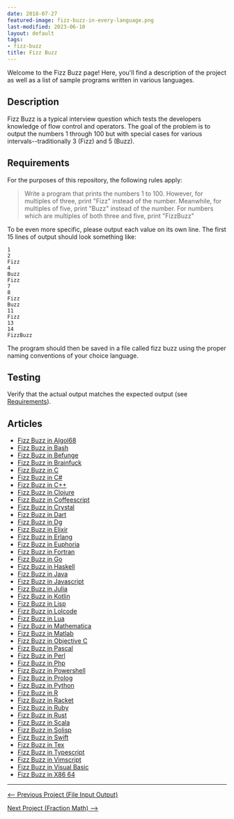 ```yaml
---
date: 2018-07-27
featured-image: fizz-buzz-in-every-language.png
last-modified: 2023-06-10
layout: default
tags:
- fizz-buzz
title: Fizz Buzz
---
```


Welcome to the Fizz Buzz page! Here, you'll find a description of the project as well as a list of sample programs written in various languages.

## Description

Fizz Buzz is a typical interview question which tests the developers knowledge
of flow control and operators. The goal of the problem is to output the
numbers 1 through 100 but with special cases for various intervals--traditionally
3 (Fizz) and 5 (Buzz).


## Requirements

For the purposes of this repository, the following rules apply:

> Write a program that prints the numbers 1 to 100. However, for multiples of three,
> print "Fizz" instead of the number. Meanwhile, for multiples of five, print "Buzz"
> instead of the number. For numbers which are multiples of both three and five,
> print "FizzBuzz"

To be even more specific, please output each value on its own line. The first 15
lines of output should look something like:

```console
1
2
Fizz
4
Buzz
Fizz
7
8
Fizz
Buzz
11
Fizz
13
14
FizzBuzz
```

The program should then be saved in a file called fizz buzz using the proper
naming conventions of your choice language.


## Testing

Verify that the actual output matches the expected output
(see [Requirements](#requirements)).


## Articles

- [Fizz Buzz in Algol68](https://sampleprograms.io/projects/fizz-buzz/algol68)
- [Fizz Buzz in Bash](https://sampleprograms.io/projects/fizz-buzz/bash)
- [Fizz Buzz in Befunge](https://sampleprograms.io/projects/fizz-buzz/befunge)
- [Fizz Buzz in Brainfuck](https://sampleprograms.io/projects/fizz-buzz/brainfuck)
- [Fizz Buzz in C](https://sampleprograms.io/projects/fizz-buzz/c)
- [Fizz Buzz in C#](https://sampleprograms.io/projects/fizz-buzz/c-sharp)
- [Fizz Buzz in C++](https://sampleprograms.io/projects/fizz-buzz/c-plus-plus)
- [Fizz Buzz in Clojure](https://sampleprograms.io/projects/fizz-buzz/clojure)
- [Fizz Buzz in Coffeescript](https://sampleprograms.io/projects/fizz-buzz/coffeescript)
- [Fizz Buzz in Crystal](https://sampleprograms.io/projects/fizz-buzz/crystal)
- [Fizz Buzz in Dart](https://sampleprograms.io/projects/fizz-buzz/dart)
- [Fizz Buzz in Dg](https://sampleprograms.io/projects/fizz-buzz/dg)
- [Fizz Buzz in Elixir](https://sampleprograms.io/projects/fizz-buzz/elixir)
- [Fizz Buzz in Erlang](https://sampleprograms.io/projects/fizz-buzz/erlang)
- [Fizz Buzz in Euphoria](https://sampleprograms.io/projects/fizz-buzz/euphoria)
- [Fizz Buzz in Fortran](https://sampleprograms.io/projects/fizz-buzz/fortran)
- [Fizz Buzz in Go](https://sampleprograms.io/projects/fizz-buzz/go)
- [Fizz Buzz in Haskell](https://sampleprograms.io/projects/fizz-buzz/haskell)
- [Fizz Buzz in Java](https://sampleprograms.io/projects/fizz-buzz/java)
- [Fizz Buzz in Javascript](https://sampleprograms.io/projects/fizz-buzz/javascript)
- [Fizz Buzz in Julia](https://sampleprograms.io/projects/fizz-buzz/julia)
- [Fizz Buzz in Kotlin](https://sampleprograms.io/projects/fizz-buzz/kotlin)
- [Fizz Buzz in Lisp](https://sampleprograms.io/projects/fizz-buzz/lisp)
- [Fizz Buzz in Lolcode](https://sampleprograms.io/projects/fizz-buzz/lolcode)
- [Fizz Buzz in Lua](https://sampleprograms.io/projects/fizz-buzz/lua)
- [Fizz Buzz in Mathematica](https://sampleprograms.io/projects/fizz-buzz/mathematica)
- [Fizz Buzz in Matlab](https://sampleprograms.io/projects/fizz-buzz/matlab)
- [Fizz Buzz in Objective C](https://sampleprograms.io/projects/fizz-buzz/objective-c)
- [Fizz Buzz in Pascal](https://sampleprograms.io/projects/fizz-buzz/pascal)
- [Fizz Buzz in Perl](https://sampleprograms.io/projects/fizz-buzz/perl)
- [Fizz Buzz in Php](https://sampleprograms.io/projects/fizz-buzz/php)
- [Fizz Buzz in Powershell](https://sampleprograms.io/projects/fizz-buzz/powershell)
- [Fizz Buzz in Prolog](https://sampleprograms.io/projects/fizz-buzz/prolog)
- [Fizz Buzz in Python](https://sampleprograms.io/projects/fizz-buzz/python)
- [Fizz Buzz in R](https://sampleprograms.io/projects/fizz-buzz/r)
- [Fizz Buzz in Racket](https://sampleprograms.io/projects/fizz-buzz/racket)
- [Fizz Buzz in Ruby](https://sampleprograms.io/projects/fizz-buzz/ruby)
- [Fizz Buzz in Rust](https://sampleprograms.io/projects/fizz-buzz/rust)
- [Fizz Buzz in Scala](https://sampleprograms.io/projects/fizz-buzz/scala)
- [Fizz Buzz in Solisp](https://sampleprograms.io/projects/fizz-buzz/solisp)
- [Fizz Buzz in Swift](https://sampleprograms.io/projects/fizz-buzz/swift)
- [Fizz Buzz in Tex](https://sampleprograms.io/projects/fizz-buzz/tex)
- [Fizz Buzz in Typescript](https://sampleprograms.io/projects/fizz-buzz/typescript)
- [Fizz Buzz in Vimscript](https://sampleprograms.io/projects/fizz-buzz/vimscript)
- [Fizz Buzz in Visual Basic](https://sampleprograms.io/projects/fizz-buzz/visual-basic)
- [Fizz Buzz in X86 64](https://sampleprograms.io/projects/fizz-buzz/x86-64)

***

<nav class="project-nav">

<div id="prev" markdown="1">

[<-- Previous Project (File Input Output)](https://sampleprograms.io/projects/file-input-output)

</div>

<div id="next" markdown="1">

[Next Project (Fraction Math) -->](https://sampleprograms.io/projects/fraction-math)

</div>

</nav>